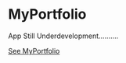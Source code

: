 # MyPortfolio

App Still Underdevelopment..........

[See MyPortfolio](https://ajayportfoliov2.onrender.com)
